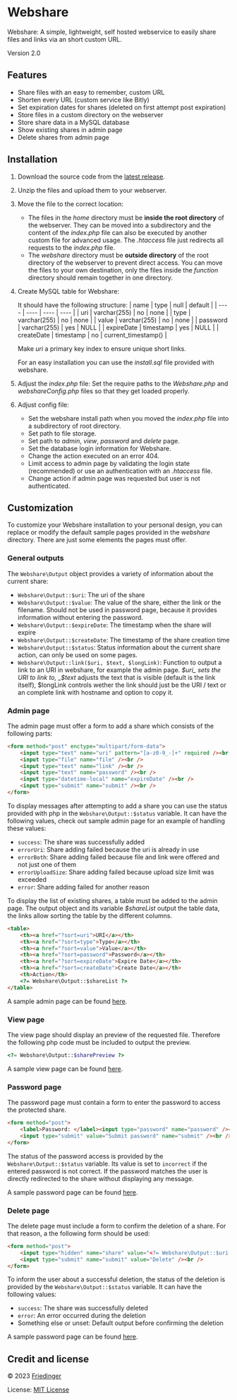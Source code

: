# Webshare

Webshare: A simple, lightweight, self hosted webservice to easily share files and links via an short custom URL.

Version 2.0

## Features

-   Share files with an easy to remember, custom URL
-   Shorten every URL (custom service like Bitly)
-   Set expiration dates for shares (deleted on first attempt post expiration)
-   Store files in a custom directory on the webserver
-   Store share data in a MySQL database
-   Show existing shares in admin page
-   Delete shares from admin page

## Installation

1. Download the source code from the [latest release](https://github.com/Friedinger/Webshare/releases/latest).
2. Unzip the files and upload them to your webserver.
3. Move the file to the correct location:
    - The files in the _home_ directory must be **inside the root directory** of the webserver. They can be moved into a subdirectory and the content of the _index.php_ file can also be executed by another custom file for advanced usage. The _.htaccess_ file just redirects all requests to the _index.php_ file.
    - The _webshare_ directory must be **outside directory** of the root directory of the webserver to prevent direct access. You can move the files to your own destination, only the files inside the _function_ directory should remain together in one directory.
4. Create MySQL table for Webshare:

    It should have the following structure:
    | name | type | null | default |
    | ---- | ---- | ---- | ---- |
    | uri | varchar(255) | no | none |
    | type | varchar(255) | no | none |
    | value | varchar(255) | no | none |
    | password | varchar(255) | yes | NULL |
    | expireDate | timestamp | yes | NULL |
    | createDate | timestamp | no | current_timestamp() |

    Make _uri_ a primary key index to ensure unique short links.

    For an easy installation you can use the _install.sql_ file provided with webshare.

5. Adjust the _index.php_ file: Set the require paths to the _Webshare.php_ and _webshareConfig.php_ files so that they get loaded properly.
6. Adjust config file:
    - Set the webshare install path when you moved the _index.php_ file into a subdirectory of root directory.
    - Set path to file storage.
    - Set path to _admin_, _view_, _password_ and _delete_ page.
    - Set the database login information for Webshare.
    - Change the action executed on an error 404.
    - Limit access to admin page by validating the login state (recommended) or use an authentication with an _.htaccess_ file.
    - Change action if admin page was requested but user is not authenticated.

## Customization

To customize your Webshare installation to your personal design, you can replace or modify the default sample pages provided in the _webshare_ directory. There are just some elements the pages must offer.

### General outputs

The `Webshare\Output` object provides a variety of information about the current share:

-   `Webshare\Output::$uri`: The uri of the share
-   `Webshare\Output::$value`: The value of the share, either the link or the filename. Should not be used in password page, because it provides information without entering the password.
-   `Webshare\Output::$expireDate`: The timestamp when the share will expire
-   `Webshare\Output::$createDate`: The timestamp of the share creation time
-   `Webshare\Output::$status`: Status information about the current share action, can only be used on some pages.
-   `Webshare\Output::link($uri, $text, $longLink)`: Function to output a link to an URI in webshare, for example the admin page. _$uri_ sets the URI to link to, _$text_ adjusts the text that is visible (default is the link itself), $longLink controls wether the link should just be the URI / text or an complete link with hostname and option to copy it.

### Admin page

The admin page must offer a form to add a share which consists of the following parts:

```html
<form method="post" enctype="multipart/form-data">
	<input type="text" name="uri" pattern="[a-z0-9_-]+" required /><br />
	<input type="file" name="file" /><br />
	<input type="text" name="link" /><br />
	<input type="text" name="password" /><br />
	<input type="datetime-local" name="expireDate" /><br />
	<input type="submit" name="submit" /><br />
</form>
```

To display messages after attempting to add a share you can use the status provided with php in the `Webshare\Output::$status` variable.
It can have the following values, check out sample admin page for an example of handling these values:

-   `success`: The share was successfully added
-   `errorUri`: Share adding failed because the uri is already in use
-   `errorBoth`: Share adding failed because file and link were offered and not just one of them
-   `errorUploadSize`: Share adding failed because upload size limit was exceeded
-   `error`: Share adding failed for another reason

To display the list of existing shares, a table must be added to the admin page. The output object and its variable _$shareList_ output the table data, the links allow sorting the table by the different columns.

```html
<table>
	<th><a href="?sort=uri">URI</a></th>
	<th><a href="?sort=type">Type</a></th>
	<th><a href="?sort=value">Value</a></th>
	<th><a href="?sort=password">Password</a></th>
	<th><a href="?sort=expireDate">Expire Date</a></th>
	<th><a href="?sort=createDate">Create Date</a></th>
	<th>Action</th>
	<?= Webshare\Output::$shareList ?>
</table>
```

A sample admin page can be found [here](/webshare/adminPage_sample.php).

### View page

The view page should display an preview of the requested file. Therefore the following php code must be included to output the preview.

```php
<?= Webshare\Output::$sharePreview ?>
```

A sample view page can be found [here](/webshare/viewPage_sample.php).

### Password page

The password page must contain a form to enter the password to access the protected share.

```html
<form method="post">
	<label>Password: </label><input type="password" name="password" /><br />
	<input type="submit" value="Submit password" name="submit" /><br />
</form>
```

The status of the password access is provided by the `Webshare\Output::$status` variable. Its value is set to `incorrect` if the entered password is not correct. If the password matches the user is directly redirected to the share without displaying any message.

A sample password page can be found [here](/webshare/passwordPage_sample.php).

### Delete page

The delete page must include a form to confirm the deletion of a share. For that reason, a the following form should be used:

```html
<form method="post">
	<input type="hidden" name="share" value="<?= Webshare\Output::$uri ?>" />
	<input type="submit" name="submit" value="Delete" /><br />
</form>
```

To inform the user about a successful deletion, the status of the deletion is provided by the `Webshare\Output::$status` variable. It can have the following values:

-   `success`: The share was successfully deleted
-   `error`: An error occurred during the deletion
-   Something else or unset: Default output before confirming the deletion

A sample password page can be found [here](/webshare/deletePage_sample.php).

## Credit and license

© 2023
[Friedinger](https://friedinger.org "friedinger.org")

License: [MIT License
](https://github.com/Friedinger/Webshare/blob/main/LICENSE)
